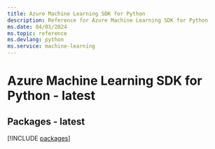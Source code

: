 ```yaml
---
title: Azure Machine Learning SDK for Python
description: Reference for Azure Machine Learning SDK for Python
ms.date: 04/01/2024
ms.topic: reference
ms.devlang: python
ms.service: machine-learning
---
```

# Azure Machine Learning SDK for Python - latest
## Packages - latest
[!INCLUDE [packages](machine-learning-index.md)]